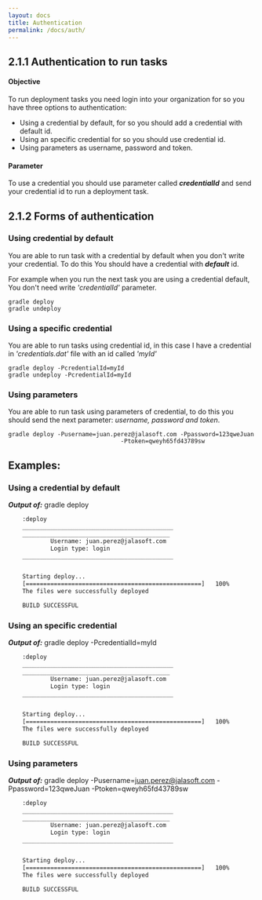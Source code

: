 ```yaml
---
layout: docs
title: Authentication
permalink: /docs/auth/
---
```

## 2.1.1 Authentication to run tasks

#### **Objective**
To run deployment tasks you need login into your organization for so you have three options to authentication:

* Using a credential by default, for so you should add a credential with default id.
* Using an specific credential for so you should use credential id.
* Using parameters as username, password and token.

#### **Parameter**

To use a credential you should use parameter called ***credentialId*** and send your credential id to run a deployment task.

## 2.1.2 Forms of authentication

### Using credential by default
You are able to run task with a credential by default when you don't write your credential. To do this You should have a credential with ***default*** id.

For example when you run the next task you are using a credential default,  You don't need write *'credentialId'* parameter.

	gradle deploy
	gradle undeploy

### Using a specific credential
You are able to run tasks using credential id, in this case I have a credential in *'credentials.dat'* file with an id called *'myId'*

	gradle deploy -PcredentialId=myId
	gradle undeploy -PcredentialId=myId

### Using parameters
You are able to run task using parameters of credential, to do this you should send the next parameter: *username, password and token*.

	gradle deploy -Pusername=juan.perez@jalasoft.com -Ppassword=123qweJuan
								    -Ptoken=qweyh65fd43789sw

## Examples:

### Using a credential by default

***Output of:***  gradle deploy

```bash
    :deploy
    ___________________________________________
    __________________________________________
            Username: juan.perez@jalasoft.com
            Login type: login
    ___________________________________________


    Starting deploy...
    [==================================================]   100%
    The files were successfully deployed

    BUILD SUCCESSFUL
```

### Using an specific credential

***Output of:***  gradle deploy -PcredentialId=myId

```bash
    :deploy
    ___________________________________________
    __________________________________________
            Username: juan.perez@jalasoft.com
            Login type: login
    ___________________________________________


    Starting deploy...
    [==================================================]   100%
    The files were successfully deployed

    BUILD SUCCESSFUL
```

### Using parameters

***Output of:***  gradle deploy -Pusername=juan.perez@jalasoft.com -Ppassword=123qweJuan -Ptoken=qweyh65fd43789sw

```bash
    :deploy
    ___________________________________________
    __________________________________________
            Username: juan.perez@jalasoft.com
            Login type: login
    ___________________________________________


    Starting deploy...
    [==================================================]   100%
    The files were successfully deployed

    BUILD SUCCESSFUL
```
